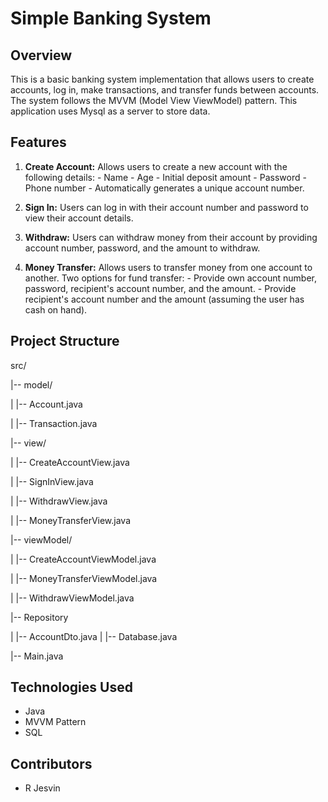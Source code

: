 # Simple Banking System

## Overview

This is a basic banking system implementation that allows users to create accounts, log in, make transactions, and transfer funds between accounts. 
The system follows the MVVM (Model View ViewModel) pattern. This application uses Mysql as a server to store data.

## Features

1. **Create Account:**
    Allows users to create a new account with the following details:
        - Name
        - Age
        - Initial deposit amount
        - Password
        - Phone number
        - Automatically generates a unique account number.

2. **Sign In:**
    Users can log in with their account number and password to view their account details.

3. **Withdraw:**
    Users can withdraw money from their account by providing account number, password, and the amount to withdraw.

4. **Money Transfer:**
    Allows users to transfer money from one account to another.
    Two options for fund transfer:
        - Provide own account number, password, recipient's account number, and the amount.
        - Provide recipient's account number and the amount (assuming the user has cash on hand).

## Project Structure

src/

|-- model/

|   |-- Account.java 

|   |-- Transaction.java

|-- view/

|   |-- CreateAccountView.java

|   |-- SignInView.java

|   |-- WithdrawView.java

|   |-- MoneyTransferView.java

|-- viewModel/

|   |-- CreateAccountViewModel.java

|   |-- MoneyTransferViewModel.java

|   |-- WithdrawViewModel.java

|-- Repository

|   |-- AccountDto.java
|   |-- Database.java

|-- Main.java

## Technologies Used

- Java
- MVVM Pattern
- SQL

## Contributors

- R Jesvin
